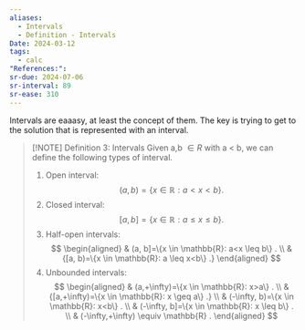 ```yaml
---
aliases:
  - Intervals
  - Definition - Intervals
Date: 2024-03-12
tags:
  - calc
"References:": 
sr-due: 2024-07-06
sr-interval: 89
sr-ease: 310
---
```

Intervals are eaaasy, at least the concept of them. The key is trying to get to the solution that is represented with an interval. 

> [!NOTE] Definition 3: Intervals 
> Given a,b $\in R$ with a < b, we can define the following types of interval. 
> 1) Open interval:
>$$
>(a, b)=\{x \in \mathbb{R}: a<x<b\} \text {. }
>$$
> 2) Closed interval:
>$$
>[a, b]=\{x \in \mathbb{R}: a \leq x \leq b\} .
>$$
>3) Half-open intervals:
>$$
>\begin{aligned}
>& (a, b]=\{x \in \mathbb{R}: a<x \leq b\} . \\
>& {[a, b)=\{x \in \mathbb{R}: a \leq x<b\} .}
\end{aligned}
>$$
>4) Unbounded intervals:
>$$
>\begin{aligned}
>& (a,+\infty)=\{x \in \mathbb{R}: x>a\} . \\
>& {[a,+\infty)=\{x \in \mathbb{R}: x \geq a\} .} \\
>& (-\infty, b)=\{x \in \mathbb{R}: x<b\} . \\
>& (-\infty, b]=\{x \in \mathbb{R}: x \leq b\} . \\
>& (-\infty,+\infty) \equiv \mathbb{R} .
>\end{aligned}
>$$


